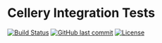 # Cellery Integration Tests

[![Build Status](https://travis-ci.org/wso2/cellery-integration-tests.svg?branch=master)](https://travis-ci.org/wso2/cellery-integration-tests)
[![GitHub last commit](https://img.shields.io/github/last-commit/wso2/cellery-integration-tests.svg)](https://github.com/wso2/cellery-integration-tests/commits/master)
[![License](https://img.shields.io/badge/License-Apache%202.0-blue.svg)](https://opensource.org/licenses/Apache-2.0)
